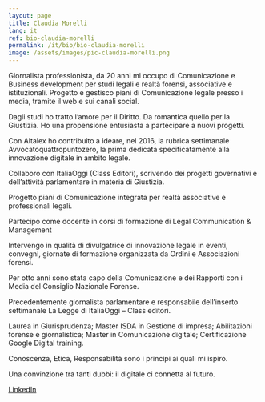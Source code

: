 ```yaml
---
layout: page
title: Claudia Morelli
lang: it
ref: bio-claudia-morelli
permalink: /it/bio/bio-claudia-morelli
image: /assets/images/pic-claudia-morelli.png
---
```


Giornalista professionista, da 20 anni mi occupo di Comunicazione e Business development per studi legali e realtà forensi, associative e istituzionali. Progetto e gestisco piani di Comunicazione legale presso i media, tramite il web e sui canali social.

Dagli studi ho tratto l’amore per il Diritto. Da romantica quello per la Giustizia. Ho una propensione entusiasta a partecipare a nuovi progetti. 

Con Altalex ho contribuito a ideare, nel 2016, la rubrica settimanale Avvocatoquattropuntozero, la prima dedicata specificatamente alla innovazione digitale in ambito legale. 

Collaboro con ItaliaOggi (Class Editori), scrivendo dei progetti governativi e dell’attività parlamentare in materia di Giustizia.

Progetto piani di Comunicazione integrata per realtà associative e professionali legali.

Partecipo come docente in corsi di formazione di Legal Communication & Management

Intervengo in qualità di divulgatrice di innovazione legale in eventi, convegni, giornate di formazione organizzata da Ordini e Associazioni forensi. 

Per otto anni sono stata capo della Comunicazione e dei Rapporti con i Media del Consiglio Nazionale Forense. 

Precedentemente giornalista parlamentare e responsabile dell’inserto settimanale La Legge di ItaliaOggi – Class editori. 

Laurea in Giurisprudenza; Master ISDA in Gestione di impresa; Abilitazioni forense e giornalistica; Master in Comunicazione digitale; Certificazione Google Digital training. 

Conoscenza, Etica, Responsabilità sono i principi ai quali mi ispiro. 

Una convinzione tra tanti dubbi: il digitale ci connetta al futuro.

[LinkedIn](https://www.linkedin.com/in/claudia-morelli-clamor/)
